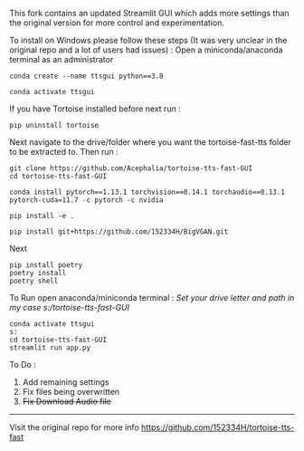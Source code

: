 
This fork contains an updated Streamlit GUI which adds more settings than the original version for more control and experimentation. 

To install on Windows please follow these steps (It was very unclear in the original repo and a lot of users had issues) :
Open a miniconda/anaconda terminal as an administrator
```
conda create --name ttsgui python==3.8
```
```
conda activate ttsgui
```

If you have Tortoise installed before next run : 

```pip uninstall tortoise```

Next navigate to the drive/folder where you want the tortoise-fast-tts folder to be extracted to. Then run : 

```
git clone https://github.com/Acephalia/tortoise-tts-fast-GUI
cd tortoise-tts-fast-GUI
```
```
conda install pytorch==1.13.1 torchvision==0.14.1 torchaudio==0.13.1 pytorch-cuda=11.7 -c pytorch -c nvidia
```

```pip install -e .```

```pip install git+https://github.com/152334H/BigVGAN.git```

Next 
```
pip install poetry 
poetry install
poetry shell
```
To Run open anaconda/miniconda terminal : 
*Set your drive letter and path in my case s:/tortoise-tts-fast-GUI*
```
conda activate ttsgui
s:
cd tortoise-tts-fast-GUI
streamlit run app.py
```

To Do :
1. Add remaining settings 
2. Fix files being overwritten
3. ~~Fix Download Audio file~~

------------------
Visit the original repo for more info https://github.com/152334H/tortoise-tts-fast
